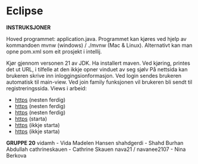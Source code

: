 # Eclipse

**INSTRUKSJONER**

Hoved programmet: application.java. Programmet kan kjøres ved hjelp av kommandoen mvnw (windows) / ./mvnw (Mac & Linux). Alternativt kan man opne pom.xml som eit prosjekt i intellij.

Kjør gjennom versonen 21 av JDK. Ha installert maven. 
Ved kjøring, printes det ut URL, i tilfelle at den ikkje opner vinduet av seg sjølv
På nettsida kan brukeren skrive inn inloggingsionformasjon. Ved login sendes brukeren automatisk til main-view. Ved join family funksjonen vil brukeren bli sendt til registreringssida.
Views i arbeid:
- [https](http://localhost:60401) (nesten ferdig)
- [https](http://localhost:60401/main-view) (nesten ferdig)
- [https](http://localhost:60401/register-view) (nesten ferdig)
- [https](http://localhost:60401/devices-view) (starta)
- [https](http://localhost:60401/luna-view) (ikkje starta)
- [https](http://localhost:60401/user-view) (ikkje starta)

**GRUPPE 20**
vidamh - Vida Madelen Hansen
shahdgerdi - Shahd Burhan Abdullah
cathrineskauen - Cathrine Skauen 
nava21 / navanee2107 - Nina Berkova
